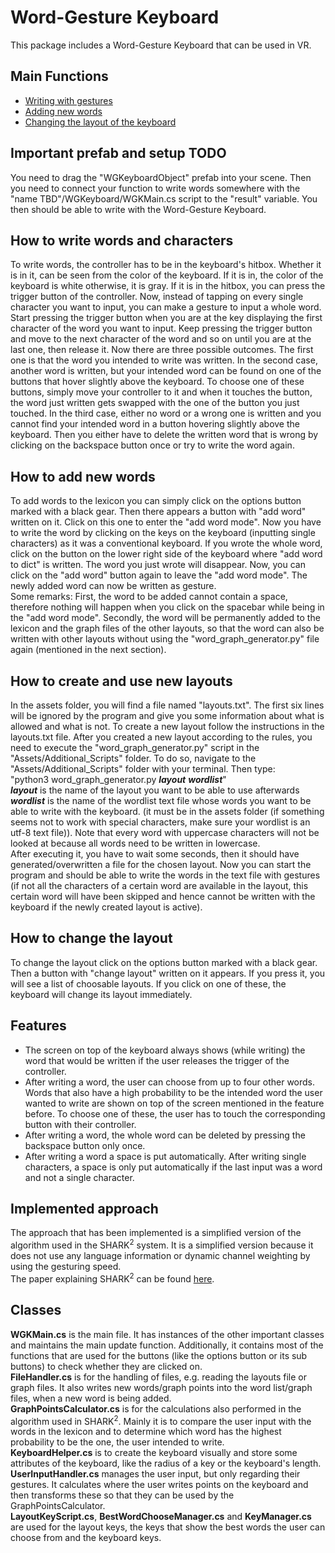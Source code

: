 # Word-Gesture Keyboard
This package includes a Word-Gesture Keyboard that can be used in VR.

## Main Functions
- [Writing with gestures](#how-to-write-words-and-characters)
- [Adding new words](#how-to-add-new-words)
- [Changing the layout of the keyboard](#how-to-create-and-use-new-layouts)

## Important prefab and setup **TODO**
You need to drag the "WGKeyboardObject" prefab into your scene. Then you need to connect your function to write words somewhere with the "name TBD"/WGKeyboard/WGKMain.cs script to the "result" variable.
You then should be able to write with the Word-Gesture Keyboard.

## How to write words and characters
To write words, the controller has to be in the keyboard's hitbox. Whether it is in it, can be seen from the color of the keyboard. If it is in, the color of the keyboard is white otherwise, it is gray. If it is in the hitbox, you can press the trigger button of the controller. Now, instead of tapping on every single character you want to input, you can make a gesture to input a whole word. Start pressing the trigger button when you are at the key displaying the first character of the word you want to input. Keep pressing the trigger button and move to the next character of the word and so on until you are at the last one, then release it. Now there are three possible outcomes. The first one is that the word you intended to write was written. In the second case, another word is written, but your intended word can be found on one of the buttons that hover slightly above the keyboard. To choose one of these buttons, simply move your controller to it and when it touches the button, the word just written gets swapped with the one of the button you just touched. In the third case, either no word or a wrong one is written and you cannot find your intended word in a button hovering slightly above the keyboard. Then you either have to delete the written word that is wrong by clicking on the backspace button once or try to write the word again.

## How to add new words
To add words to the lexicon you can simply click on the options button marked with a black gear. Then there appears a button with "add word" written on it. Click on this one to enter the "add word mode". Now you have to write the word by clicking on the keys on the keyboard (inputting single characters) as it was a conventional keyboard. If you wrote the whole word, click on the button on the lower right side of the keyboard where "add word to dict" is written. The word you just wrote will disappear. Now, you can click on the "add word" button again to leave the "add word mode". The newly added word can now be written as gesture.  
Some remarks: First, the word to be added cannot contain a space, therefore nothing will happen when you click on the spacebar while being in the "add word mode". Secondly, the word will be permanently added to the lexicon and the graph files of the other layouts, so that the word can also be written with other layouts without using the "word_graph_generator.py" file again (mentioned in the next section).

## How to create and use new layouts
In the assets folder, you will find a file named "layouts.txt". The first six lines will be ignored by the program and give you some information about what is allowed and what is not.
To create a new layout follow the instructions in the layouts.txt file.
After you created a new layout according to the rules, you need to execute the "word_graph_generator.py" script in the "Assets/Additional_Scripts" folder. To do so, navigate to the "Assets/Additional_Scripts" folder with your terminal. Then type:  
"python3 word_graph_generator.py ***layout*** ***wordlist***"  
***layout*** is the name of the layout you want to be able to use afterwards  
***wordlist*** is the name of the wordlist text file whose words you want to be able to write with the keyboard. (it must be in the assets folder (if something seems not to work with special characters, make sure your wordlist is an utf-8 text file)). Note that every word with uppercase characters will not be looked at because all words need to be written in lowercase.  
After executing it, you have to wait some seconds, then it should have generated/overwritten a file for the chosen layout. Now you can start the program and should be able to write the words in the text file with gestures (if not all the characters of a certain word are available in the layout, this certain word will have been skipped and hence cannot be written with the keyboard if the newly created layout is active).

## How to change the layout
To change the layout click on the options button marked with a black gear. Then a button with "change layout" written on it appears. If you press it, you will see a list of choosable layouts. If you click on one of these, the keyboard will change its layout immediately. 

## Features
- The screen on top of the keyboard always shows (while writing) the word that would be written if the user releases the trigger of the controller.
- After writing a word, the user can choose from up to four other words. Words that also have a high probability to be the intended word the user wanted to write are shown on top of the screen mentioned in the feature before. To choose one of these, the user has to touch the corresponding button with their controller.
- After writing a word, the whole word can be deleted by pressing the backspace button only once.
- After writing a word a space is put automatically. After writing single characters, a space is only put automatically if the last input was a word and not a single character.

## Implemented approach
The approach that has been implemented is a simplified version of the algorithm used in the SHARK<sup>2</sup> system. It is a simplified version because it does not use any language information or dynamic channel weighting by using the gesturing speed.  
The paper explaining SHARK<sup>2</sup> can be found [here](https://www.researchgate.net/publication/228875756_SHARK2A_large_Vocabulary_shorthand_writing_system_for_pen-based_computers).

## Classes
**WGKMain.cs** is the main file. It has instances of the other important classes and maintains the main update function. Additionally, it contains most of the functions that are used for the buttons (like the options button or its sub buttons) to check whether they are clicked on.  
**FileHandler.cs** is for the handling of files, e.g. reading the layouts file or graph files. It also writes new words/graph points into the word list/graph files, when a new word is being added.  
**GraphPointsCalculator.cs** is for the calculations also performed in the algorithm used in SHARK<sup>2</sup>. Mainly it is to compare the user input with the words in the lexicon and to determine which word has the highest probability to be the one, the user intended to write.  
**KeyboardHelper.cs** is to create the keyboard visually and store some attributes of the keyboard, like the radius of a key or the keyboard's length.  
**UserInputHandler.cs** manages the user input, but only regarding their gestures. It calculates where the user writes points on the keyboard and then transforms these so that they can be used by the GraphPointsCalculator.  
**LayoutKeyScript.cs**, **BestWordChooseManager.cs** and **KeyManager.cs** are used for the layout keys, the keys that show the best words the user can choose from and the keyboard keys.